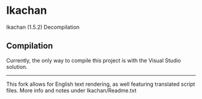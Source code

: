 # Ikachan
Ikachan (1.5.2) Decompilation

## Compilation
Currently, the only way to compile this project is with the Visual Studio solution.

---
This fork allows for English text rendering, as well featuring translated script files. More info and notes under Ikachan/Readme.txt
